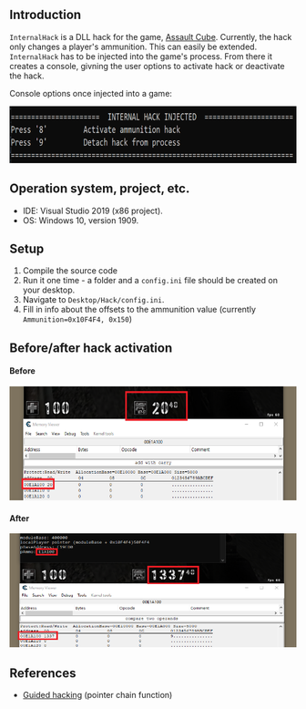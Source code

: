 ## Introduction 

`InternalHack` is a DLL hack for the game, [Assault Cube](https://assault.cubers.net/). Currently, the hack only changes a player's ammunition. This can easily be extended.
`InternalHack` has to be injected into the game's process. From there it creates a console, givning the user options to activate hack or deactivate the hack. 

Console options once injected into a game:

<img src="https://github.com/christianshub/InternalHack/blob/master/Snapshots/injected.png" height="100" width="600">


## Operation system, project, etc.

- IDE: Visual Studio 2019 (x86 project).
- OS: Windows 10, version 1909.

## Setup

1. Compile the source code
2. Run it one time - a folder and a `config.ini` file should be created on your desktop.
3. Navigate to `Desktop/Hack/config.ini`.
4. Fill in info about the offsets to the ammunition value (currently `Ammunition=0x10F4F4, 0x150`)

## Before/after hack activation

#### Before

<img src="https://github.com/christianshub/InternalHack/blob/master/Snapshots/BeforeHack.png" height="200" width="600">

#### After

<img src="https://github.com/christianshub/InternalHack/blob/master/Snapshots/AfterHack.png" height="200" width="600">


## References


- [Guided hacking](https://guidedhacking.com/threads/finddmaaddy-c-multilevel-pointer-function.6292/) (pointer chain function)
